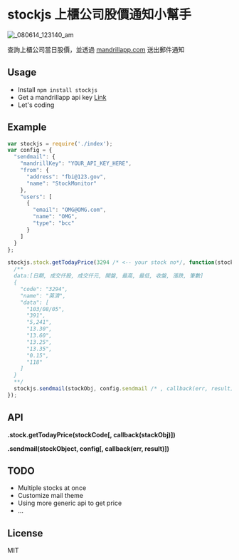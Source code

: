 stockjs 上櫃公司股價通知小幫手
==============================

![_080614_123140_am](https://cloud.githubusercontent.com/assets/690703/3815208/4f92cb56-1cc2-11e4-9a24-e272c5e82b21.jpg)

查詢上櫃公司當日股價，並透過 [mandrillapp.com](http://mandrillapp.com) 送出郵件通知

Usage
-----
- Install `npm install stockjs`
- Get a mandrillapp api key [Link](https://mandrill.com/)
- Let's coding


Example
-------
```js
var stockjs = require('./index');
var config = {
  "sendmail": {
    "mandrillKey": "YOUR_API_KEY_HERE",
    "from": {
      "address": "fbi@123.gov",
      "name": "StockMonitor"
    },
    "users": [
      {
        "email": "OMG@OMG.com",
        "name": "OMG",
        "type": "bcc"
      }
    ]
  }
};

stockjs.stock.getTodayPrice(3294 /* <-- your stock no*/, function(stockObj) {
  /**
  data:[日期, 成交仟股, 成交仟元, 開盤, 最高, 最低, 收盤, 漲跌, 筆數]
  {
    "code": "3294",
    "name": "英濟",
    "data": [
      "103/08/05",
      "391",
      "5,241",
      "13.30",
      "13.60",
      "13.25",
      "13.35",
      "0.15",
      "118"
    ]
  }
  **/
  stockjs.sendmail(stockObj, config.sendmail /* , callback(err, result) */);
});

```

API
---
**.stock.getTodayPrice(stockCode[, callback(stackObj)])**

**.sendmail(stockObject, config[, callback(err, result)])**

TODO
----
- Multiple stocks at once
- Customize mail theme
- Using more generic api to get price
- ...


License
-------
MIT
